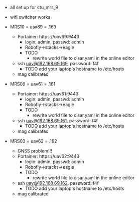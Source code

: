 - all set up for ctu_mrs_8
- wifi switcher works

- MRS10 = uav69 = .169
  - Portainer: https://uav69:9443
    - login: admin, passwd: admin
    - Robofly->stacks->eagle
    - TODO
      - rewrite world file to cisar.yaml in the online editor
  - ssh uav@192.168.69.169, password: f4f
    - TODO add your laptop's hostname to /etc/hosts
  - mag calibrated

- MRS09 = uav61 = .161
  - Portainer: https://uav61:9443
    - login: admin, passwd: admin
    - Robofly->stacks->eagle
    - TODO
      - rewrite world file to cisar.yaml in the online editor
  - ssh uav@192.168.69.161, password: f4f
    - TODO add your laptop's hostname to /etc/hosts
  - mag calibrated

- MRS03 = uav62 = .162
  - GNSS problem!!!
  - Portainer: https://uav62:9443
    - login: admin, passwd: admin
    - Robofly->stacks->eagle
    - TODO
      - rewrite world file to cisar.yaml in the online editor
  - ssh uav@192.168.69.162, password: f4f
    - TODO add your laptop's hostname to /etc/hosts
  - mag calibrated
